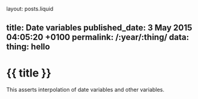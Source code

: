 layout: posts.liquid

title:  Date variables
published_date:  3 May 2015 04:05:20 +0100
permalink:  /:year/:thing/
data:
  thing: hello
---
# {{ title }}

This asserts interpolation of date variables and other variables.
